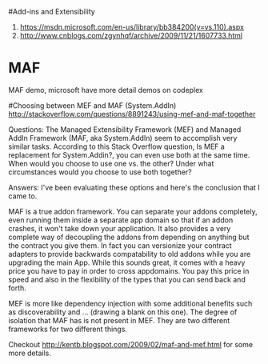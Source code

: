 #Add-ins and Extensibility
1) https://msdn.microsoft.com/en-us/library/bb384200(v=vs.110).aspx
2) http://www.cnblogs.com/zgynhqf/archive/2009/11/21/1607733.html

# MAF
MAF demo, microsoft have more detail demos on codeplex


#Choosing between MEF and MAF (System.AddIn)
http://stackoverflow.com/questions/8891243/using-mef-and-maf-together

Questions:
The Managed Extensibility Framework (MEF) and Managed AddIn Framework (MAF, aka System.AddIn) seem to accomplish very similar tasks. According to this Stack Overflow question, Is MEF a replacement for System.Addin?, you can even use both at the same time.
When would you choose to use one vs. the other? Under what circumstances would you choose to use both together?

Answers:
I've been evaluating these options and here's the conclusion that I came to.

MAF is a true addon framework. You can separate your addons completely, even running them inside a separate app domain so that if an addon crashes, it won't take down your application. It also provides a very complete way of decoupling the addons from depending on anything but the contract you give them. In fact you can versionize your contract adapters to provide backwards compatability to old addons while you are upgrading the main App. While this sounds great, it comes with a heavy price you have to pay in order to cross appdomains. You pay this price in speed and also in the flexibility of the types that you can send back and forth.

MEF is more like dependency injection with some additional benefits such as discoverability and ... (drawing a blank on this one). The degree of isolation that MAF has is not present in MEF. They are two different frameworks for two different things.

Checkout http://kentb.blogspot.com/2009/02/maf-and-mef.html for some more details.

